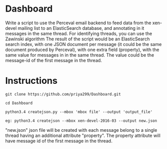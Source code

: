 # Dashboard
Write a script to use the Perceval email backend to feed data from the xen-devel mailing list to an ElasticSearch database, and annotating in it messages in the same thread. For identifying threads, you can use the Zawinski algorithm
The result of the script would be an ElasticSearch search index, with one JSON document per message (it could be the same document produced by Perceval), with one extra field (property), with the same value for messages in in the same thread. The value could be the message-id of the first message in the thread.

Instructions
============

    git clone https://github.com/priya299/Dashboard.git
    
    cd Dashboard
    
    python3.4 createjson.py --mbox 'mbox file' --output 'output_file'

    eg: python3.4 createjson --mbox xen-devel-2016-03 --output new.json

"new.json" json file will be created with each message belong to a single thread having an additional attribute "property". The property attribute will have message id of the first message in the thread.
